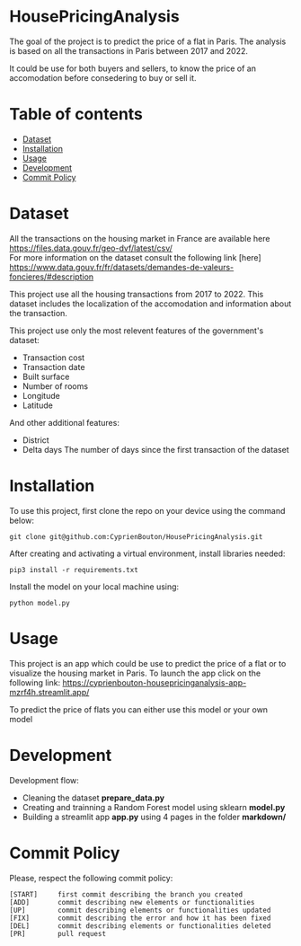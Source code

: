 # HousePricingAnalysis
The goal of the project is to predict the price of a flat in Paris.
The analysis is based on all the transactions in Paris between 2017 and 2022.

It could be use for both buyers and sellers, to know the price of an accomodation before consedering to buy or sell it.

# Table of contents

- [Dataset](#dataset)
- [Installation](#installation)
- [Usage](#usage)
- [Development](#development)
- [Commit Policy](#commit-policy)

# Dataset

All the transactions on the housing market in France are available here https://files.data.gouv.fr/geo-dvf/latest/csv/
<br/>For more information on the dataset consult the following link [here] https://www.data.gouv.fr/fr/datasets/demandes-de-valeurs-foncieres/#description

This project use all the housing transactions from 2017 to 2022. This dataset includes the localization of the accomodation and information about the transaction.

This project use only the most relevent features of the government's dataset:
- Transaction cost
- Transaction date
- Built surface
- Number of rooms
- Longitude
- Latitude

And other additional features:
- District 
- Delta days The number of days since the first transaction of the dataset

# Installation

To use this project, first clone the repo on your device using the command below:
```
git clone git@github.com:CyprienBouton/HousePricingAnalysis.git
```
After creating and activating a virtual environment, install libraries needed:
```
pip3 install -r requirements.txt
```
Install the model on your local machine using:
```
python model.py
``` 

# Usage

This project is an app which could be use to predict the price of a flat or to visualize 
the housing market in Paris.
To launch the app click on the following link:
https://cyprienbouton-housepricinganalysis-app-mzrf4h.streamlit.app/

To predict the price of flats you can either use this model or your own model

# Development

Development flow:
- Cleaning the dataset **prepare_data.py**
- Creating and trainning a Random Forest model using sklearn **model.py**
- Building a streamlit app **app.py** using 4 pages in the folder **markdown/**

# Commit Policy

Please, respect the following commit policy:
```
[START]     first commit describing the branch you created
[ADD]       commit describing new elements or functionalities
[UP]        commit describing elements or functionalities updated
[FIX]       commit describing the error and how it has been fixed
[DEL]       commit describing elements or functionalities deleted
[PR]        pull request
```